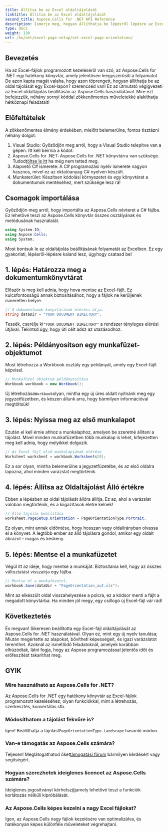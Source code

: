 ```yaml
---
title: Állítsa be az Excel oldaltájolását
linktitle: Állítsa be az Excel oldaltájolását
second_title: Aspose.Cells for .NET API Reference
description: Ismerje meg, hogyan állíthatja be lépésről lépésre az Excel oldaltájolását az Aspose.Cells for .NET segítségével. Optimalizált eredményeket érhet el.
type: docs
weight: 130
url: /hu/net/excel-page-setup/set-excel-page-orientation/
---
```

## Bevezetés

Ha az Excel-fájlok programozott kezeléséről van szó, az Aspose.Cells for .NET egy hatékony könyvtár, amely jelentősen leegyszerűsíti a folyamatot. De azon kapta magát valaha, hogy azon töprengett, hogyan állíthatja be az oldal tájolását egy Excel-lapon? szerencséd van! Ez az útmutató végigvezeti az Excel oldaltájolás beállításán az Aspose.Cells használatával. Mire ezt befejezzük, néhány sornyi kóddal zökkenőmentes műveletekké alakíthatja hétköznapi feladatait!

## Előfeltételek

A zökkenőmentes élmény érdekében, mielőtt belemerülne, fontos tisztázni néhány dolgot:

1. Visual Studio: Győződjön meg arról, hogy a Visual Studio telepítve van a gépen. Itt kell beírnia a kódot.
2.  Aspose.Cells for .NET: Aspose.Cells for .NET könyvtárra van szüksége. Tudod[töltse le itt](https://releases.aspose.com/cells/net/) ha még nem tetted meg.
3. Alapvető C# ismerete: A C# programozási nyelv ismerete nagyon hasznos, mivel ez az oktatóanyag C# nyelven készült.
4. Munkaterület: Készítsen kódolási környezetet és egy könyvtárat a dokumentumok mentéséhez, mert szüksége lesz rá!

## Csomagok importálása

Győződjön meg arról, hogy importálta az Aspose.Cells névteret a C# fájlba. Ez lehetővé teszi az Aspose.Cells könyvtár összes osztályának és metódusának használatát.

```csharp
using System.IO;
using Aspose.Cells;
using System;
```

Most bontsuk le az oldaltájolás beállításának folyamatát az Excelben. Ez egy gyakorlati, lépésről-lépésre kaland lesz, úgyhogy csatasd be!

## 1. lépés: Határozza meg a dokumentumkönyvtárat

Először is meg kell adnia, hogy hova mentse az Excel-fájlt. Ez kulcsfontosságú annak biztosításához, hogy a fájlok ne kerüljenek ismeretlen helyre.

```csharp
// A dokumentumok könyvtárának elérési útja.
string dataDir = "YOUR DOCUMENT DIRECTORY";
```

 Tessék, cserélje ki`"YOUR DOCUMENT DIRECTORY"` a rendszer tényleges elérési útjával. Tekintsd úgy, hogy úti célt adsz az utazásodhoz.

## 2. lépés: Példányosítson egy munkafüzet-objektumot

Most létrehozza a Workbook osztály egy példányát, amely egy Excel-fájlt képvisel.

```csharp
// Munkafüzet objektum példányosítása
Workbook workbook = new Workbook();
```

 Új létrehozása`Workbook`olyan, mintha egy új üres oldalt nyitnánk meg egy jegyzetfüzetben, és készen állunk arra, hogy bármilyen információval megtöltsük!

## 3. lépés: Nyissa meg az első munkalapot

Ezután el kell érnie ahhoz a munkalaphoz, amelyen be szeretné állítani a tájolást. Mivel minden munkafüzetben több munkalap is lehet, kifejezetten meg kell adnia, hogy melyikkel dolgozik.

```csharp
// Az Excel fájl első munkalapjának elérése
Worksheet worksheet = workbook.Worksheets[0];
```

Ez a sor olyan, mintha belemerülne a jegyzetfüzetébe, és az első oldalra lapozna, ahol minden varázslat megtörténik.

## 4. lépés: Állítsa az Oldaltájolást Álló értékre

Ebben a lépésben az oldal tájolását állóra állítja. Ez az, ahol a varázslat valóban megtörténik, és a kiigazítások életre kelnek!

```csharp
// Álló tájolás beállítása
worksheet.PageSetup.Orientation = PageOrientationType.Portrait;
```

Ez olyan, mint annak eldöntése, hogy hosszan vagy oldalirányban olvassa el a könyvet. A legtöbb ember az álló tájolásra gondol, amikor egy oldalt ábrázol – magas és keskeny.

## 5. lépés: Mentse el a munkafüzetet

Végül itt az ideje, hogy mentse a munkáját. Biztosítania kell, hogy az összes változtatást visszaírja egy fájlba.

```csharp
// Mentse el a munkafüzetet.
workbook.Save(dataDir + "PageOrientation_out.xls");
```

Mint az elkészült oldal visszahelyezése a polcra, ez a kódsor menti a fájlt a megadott könyvtárba. Ha minden jól megy, egy csillogó új Excel-fájl vár rád!

## Következtetés

És megvan! Sikeresen beállította egy Excel-fájl oldaltájolását az Aspose.Cells for .NET használatával. Olyan ez, mint egy új nyelv tanulása; Miután megértette az alapokat, bővítheti képességeit, és igazi varázslatot teremthet. Azoknál az ismétlődő feladatoknál, amelyek korábban elhúzódtak, látni fogja, hogy az Aspose programozással jelentős időt és erőfeszítést takaríthat meg.

## GYIK

### Mire használható az Aspose.Cells for .NET?
Az Aspose.Cells for .NET egy hatékony könyvtár az Excel-fájlok programozott kezeléséhez, olyan funkciókkal, mint a létrehozás, szerkesztés, konvertálás stb.

### Módosíthatom a tájolást fekvőre is?
 Igen! Beállíthatja a tájolást`PageOrientationType.Landscape` hasonló módon.

### Van-e támogatás az Aspose.Cells számára?
 Teljesen! Meglátogathatod őket[támogatási fórum](https://forum.aspose.com/c/cells/9) bármilyen kérdésért vagy segítségért.

### Hogyan szerezhetek ideiglenes licencet az Aspose.Cells számára?
 Ideiglenes jogosítványt kérhetsz[itt](https://purchase.aspose.com/temporary-license/)amely lehetővé teszi a funkciók korlátozás nélküli kipróbálását.

### Az Aspose.Cells képes kezelni a nagy Excel fájlokat?
Igen, az Aspose.Cells nagy fájlok kezelésére van optimalizálva, és hatékonyan képes különféle műveleteket végrehajtani.